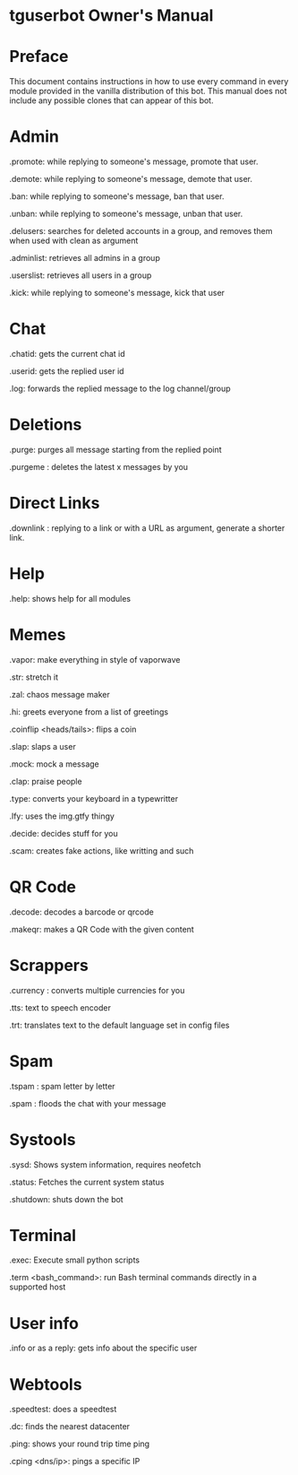 # tguserbot Owner's Manual

# Preface

This document contains instructions in how to use every command in every module provided in the vanilla distribution of this bot. This manual does not include any possible clones that can appear of this bot.

# Admin

.promote: while replying to someone's message, promote that user.

.demote: while replying to someone's message, demote that user.

.ban: while replying to someone's message, ban that user.

.unban: while replying to someone's message, unban that user.

.delusers: searches for deleted accounts in a group, and removes them when used with clean as argument

.adminlist: retrieves all admins in a group

.userslist: retrieves all users in a group

.kick: while replying to someone's message, kick that user

# Chat

.chatid: gets the current chat id

.userid: gets the replied user id

.log: forwards the replied message to the log channel/group

# Deletions

.purge: purges all message starting from the replied point

.purgeme <x>: deletes the latest x messages by you

# Direct Links

.downlink <url>: replying to a link or with a URL as argument, generate a shorter link.

# Help

.help: shows help for all modules

# Memes

.vapor: make everything in style of vaporwave

.str: stretch it

.zal: chaos message maker

.hi: greets everyone from a list of greetings

.coinflip <heads/tails>: flips a coin

.slap: slaps a user

.mock: mock a message

.clap: praise people

.type: converts your keyboard in a typewritter

.lfy: uses the img.gtfy thingy

.decide: decides stuff for you

.scam: creates fake actions, like writting and such

# QR Code

.decode: decodes a barcode or qrcode

.makeqr: makes a QR Code with the given content

# Scrappers

.currency <amount> <from> <to>: converts multiple currencies for you

.tts: text to speech encoder

.trt: translates text to the default language set in config files

# Spam

.tspam <text>: spam letter by letter

.spam <count> <text>: floods the chat with your message

# Systools

.sysd: Shows system information, requires neofetch

.status: Fetches the current system status

.shutdown: shuts down the bot

# Terminal

.exec: Execute small python scripts

.term <bash_command>: run Bash terminal commands directly in a supported host

# User info

.info <username> or as a reply: gets info about the specific user

# Webtools

.speedtest: does a speedtest

.dc: finds the nearest datacenter

.ping: shows your round trip time ping

.cping <dns/ip>: pings a specific IP
